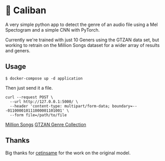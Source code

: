 # 🧜 Caliban

A very simple python app to detect the genre of an audio file using a Mel Spectogram and a simple CNN with PyTorch.

Currently we're trained with just 10 Geners using the GTZAN data set, but working to retrain on the Million Songs dataset for a wider array of results and geners.

## Usage
```
$ docker-compose up -d application
```

Then just send it a file.
```
curl --request POST \
  --url http://127.0.0.1:5000/ \
  --header 'content-type: multipart/form-data; boundary=---011000010111000001101001' \
  --form file=/path/to/file
```

[Million Songs](https://aws.amazon.com/datasets/million-song-dataset/)
[GTZAN Genre Collection](http://marsyas.info/downloads/datasets.html) 

## Thanks
Big thanks for [cetinsame](https://github.com/cetinsame) for the work on the original model.
